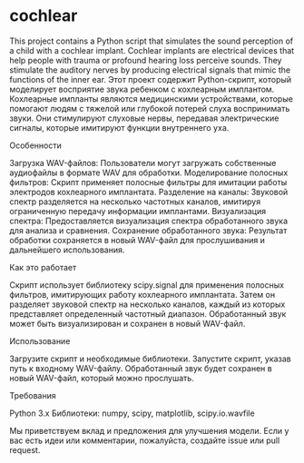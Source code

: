 # cochlear
This project contains a Python script that simulates the sound perception of a child with a cochlear implant. Cochlear implants are electrical devices that help people with trauma or profound hearing loss perceive sounds. They stimulate the auditory nerves by producing electrical signals that mimic the functions of the inner ear.
Этот проект содержит Python-скрипт, который моделирует восприятие звука ребенком с кохлеарным имплантом. Кохлеарные импланты являются медицинскими устройствами, которые помогают людям с тяжелой или глубокой потерей слуха воспринимать звуки. Они стимулируют слуховые нервы, передавая электрические сигналы, которые имитируют функции внутреннего уха.

Особенности

Загрузка WAV-файлов: Пользователи могут загружать собственные аудиофайлы в формате WAV для обработки.
Моделирование полосных фильтров: Скрипт применяет полосные фильтры для имитации работы электродов кохлеарного имплантата.
Разделение на каналы: Звуковой спектр разделяется на несколько частотных каналов, имитируя ограниченную передачу информации имплантами.
Визуализация спектра: Предоставляется визуализация спектра обработанного звука для анализа и сравнения.
Сохранение обработанного звука: Результат обработки сохраняется в новый WAV-файл для прослушивания и дальнейшего использования.

Как это работает

Скрипт использует библиотеку scipy.signal для применения полосных фильтров, имитирующих работу кохлеарного имплантата. Затем он разделяет звуковой спектр на несколько каналов, каждый из которых представляет определенный частотный диапазон. Обработанный звук может быть визуализирован и сохранен в новый WAV-файл.

Использование

Загрузите скрипт и необходимые библиотеки.
Запустите скрипт, указав путь к входному WAV-файлу.
Обработанный звук будет сохранен в новый WAV-файл, который можно прослушать.

Требования

Python 3.x
Библиотеки: numpy, scipy, matplotlib, scipy.io.wavfile

Мы приветствуем вклад и предложения для улучшения модели. Если у вас есть идеи или комментарии, пожалуйста, создайте issue или pull request.
